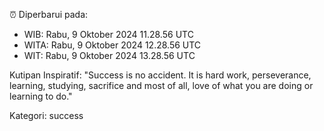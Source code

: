 ⏰ Diperbarui pada:
- WIB: Rabu, 9 Oktober 2024 11.28.56 UTC
- WITA: Rabu, 9 Oktober 2024 12.28.56 UTC
- WIT: Rabu, 9 Oktober 2024 13.28.56 UTC

Kutipan Inspiratif:
"Success is no accident. It is hard work, perseverance, learning, studying, sacrifice and most of all, love of what you are doing or learning to do."


Kategori: success

